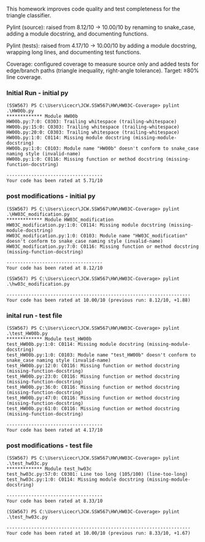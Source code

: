 This homework improves code quality and test completeness for the triangle classifier.

Pylint (source): raised from 8.12/10 → 10.00/10 by renaming to snake_case, adding a module docstring, and documenting functions.

Pylint (tests): raised from 4.17/10 → 10.00/10 by adding a module docstring, wrapping long lines, and documenting test functions.

Coverage: configured coverage to measure source only and added tests for edge/branch paths (triangle inequality, right-angle tolerance). Target: ≥80% line coverage.

### Initial Run - initial py
```
(SSW567) PS C:\Users\icecr\JCW.SSW567\HW\HW03C-Coverage> pylint .\HW00b.py
************* Module HW00b
HW00b.py:7:0: C0303: Trailing whitespace (trailing-whitespace)
HW00b.py:15:0: C0303: Trailing whitespace (trailing-whitespace)
HW00b.py:20:0: C0303: Trailing whitespace (trailing-whitespace)
HW00b.py:1:0: C0114: Missing module docstring (missing-module-docstring)
HW00b.py:1:0: C0103: Module name "HW00b" doesn't conform to snake_case naming style (invalid-name)
HW00b.py:1:0: C0116: Missing function or method docstring (missing-function-docstring)

-----------------------------------
Your code has been rated at 5.71/10
```

### post modifications - initial py
```
(SSW567) PS C:\Users\icecr\JCW.SSW567\HW\HW03C-Coverage> pylint .\HW03C_modification.py
************* Module HW03C_modification
HW03C_modification.py:1:0: C0114: Missing module docstring (missing-module-docstring)
HW03C_modification.py:1:0: C0103: Module name "HW03C_modification" doesn't conform to snake_case naming style (invalid-name)
HW03C_modification.py:7:0: C0116: Missing function or method docstring (missing-function-docstring)

-----------------------------------
Your code has been rated at 8.12/10

(SSW567) PS C:\Users\icecr\JCW.SSW567\HW\HW03C-Coverage> pylint .\hw03c_modification.py

-------------------------------------------------------------------
Your code has been rated at 10.00/10 (previous run: 8.12/10, +1.88)
```

### inital run - test file
```
(SSW567) PS C:\Users\icecr\JCW.SSW567\HW\HW03C-Coverage> pylint .\test_HW00b.py
************* Module test_HW00b
test_HW00b.py:1:0: C0114: Missing module docstring (missing-module-docstring)
test_HW00b.py:1:0: C0103: Module name "test_HW00b" doesn't conform to snake_case naming style (invalid-name)
test_HW00b.py:12:0: C0116: Missing function or method docstring (missing-function-docstring)
test_HW00b.py:23:0: C0116: Missing function or method docstring (missing-function-docstring)
test_HW00b.py:36:0: C0116: Missing function or method docstring (missing-function-docstring)     
test_HW00b.py:47:0: C0116: Missing function or method docstring (missing-function-docstring)     
test_HW00b.py:61:0: C0116: Missing function or method docstring (missing-function-docstring)

-----------------------------------
Your code has been rated at 4.17/10
```

### post modifications - test file
```
(SSW567) PS C:\Users\icecr\JCW.SSW567\HW\HW03C-Coverage> pylint .\test_hw03c.py
************* Module test_hw03c
test_hw03c.py:57:0: C0301: Line too long (105/100) (line-too-long)
test_hw03c.py:1:0: C0114: Missing module docstring (missing-module-docstring)

-----------------------------------
Your code has been rated at 8.33/10

(SSW567) PS C:\Users\icecr\JCW.SSW567\HW\HW03C-Coverage> pylint .\test_hw03c.py

-------------------------------------------------------------------
Your code has been rated at 10.00/10 (previous run: 8.33/10, +1.67)
```
